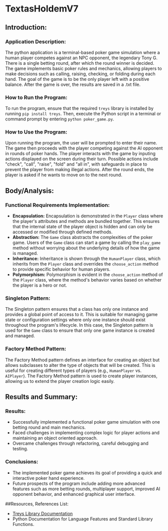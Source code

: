 # TextasHoldemV7

## Introduction:

### Application Description:

The python application is a terminal-based poker game simulation where a human player competes against an NPC opponent, the legendary Tony G. There is a single betting round, after which the round winner is decided. The game implements basic poker rules and mechanics, allowing players to make decisions such as calling, raising, checking, or folding during each hand. The goal of the game is to be the only player left with a positive balance. After the game is over, the results are saved in a .txt file.

### How to Run the Program:

To run the program, ensure that the required `treys` library is installed by running `pip install treys`. Then, execute the Python script in a terminal or command prompt by entering `python poker_game.py`.

### How to Use the Program:

Upon running the program, the user will be prompted to enter their name. The game then proceeds with the player competing against the AI opponent in rounds of poker hands. The player interacts with the game by inputing actions displayed on the screen during their turn. Possible actions include "check", "call", "raise", "fold" and "all in", with safeguards in place to prevent the player from making illegal actions. After the round ends, the player is asked if he wants to move on to the next round.

## Body/Analysis:

### Functional Requirements Implementation:

- **Encapsulation:** Encapsulation is demonstrated in the `Player` class where the player's attributes and methods are bundled together. This ensures that the internal state of the player object is hidden and can only be accessed or modified through defined methods.
- **Abstraction:** The `Game` class abstracts the complexities of the poker game. Users of the `Game` class can start a game by calling the `play_game` method without worrying about the underlying details of how the game is managed.
- **Inheritance:** Inheritance is shown through the `HumanPlayer` class, which inherits from the `Player` class and overrides the `choose_action` method to provide specific behavior for human players.
- **Polymorphism:** Polymorphism is evident in the `choose_action` method of the `Player` class, where the method's behavior varies based on whether the player is a hero or not.

### Singleton Pattern:

The Singleton pattern ensures that a class has only one instance and provides a global point of access to it. This is suitable for managing game state or configuration settings where only one instance should exist throughout the program's lifecycle. In this case, the Singleton pattern is used for the `Game` class to ensure that only one game instance is created and managed.

### Factory Method Pattern:

The Factory Method pattern defines an interface for creating an object but allows subclasses to alter the type of objects that will be created. This is useful for creating different types of players (e.g., `HumanPlayer` vs. `AIPlayer`). The Factory Method pattern is used to create player instances, allowing us to extend the player creation logic easily.

## Results and Summary:

### Results:

- Successfully implemented a functional poker game simulation with one betting round and main mechanics.
- Faced challenges in implementing complex logic for player actions and maintaining an object oriented approach.
- Overcame challenges through refactoring, careful debugging and testing.

### Conclusions:

- The implemented poker game achieves its goal of providing a quick and interactive poker hand experience.
- Future prospects of the program include adding more advanced features such as more betting rounds, multiplayer support, improved AI opponent behavior, and enhanced graphical user interface.

##Resources, References List:

- [Treys Library Documentation](https://pypi.org/project/treys/)
- Python Documentation for Language Features and Standard Library Functions.
